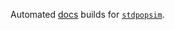 Automated [docs](https://popsim-consortium.github.io/stdpopsim-docs/) builds for
[``stdpopsim``](https://github.com/popsim-consortium/stdpopsim/).
